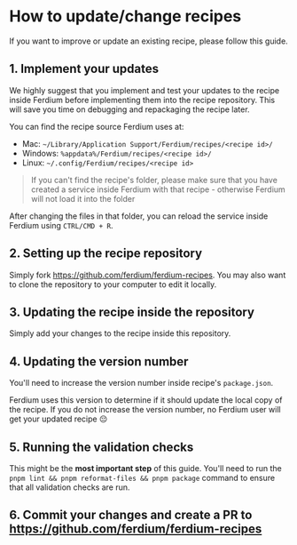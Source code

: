 # How to update/change recipes

If you want to improve or update an existing recipe, please follow this guide.

## 1. Implement your updates

We highly suggest that you implement and test your updates to the recipe inside Ferdium before implementing them into the recipe repository. This will save you time on debugging and repackaging the recipe later.

You can find the recipe source Ferdium uses at:
  * Mac: `~/Library/Application Support/Ferdium/recipes/<recipe id>/`
  * Windows: `%appdata%/Ferdium/recipes/<recipe id>/`
  * Linux: `~/.config/Ferdium/recipes/<recipe id>`

> If you can't find the recipe's folder, please make sure that you have created a service inside Ferdium with that recipe - otherwise Ferdium will not load it into the folder

After changing the files in that folder, you can reload the service inside Ferdium using `CTRL/CMD + R`.

## 2. Setting up the recipe repository

Simply fork https://github.com/ferdium/ferdium-recipes. You may also want to clone the repository to your computer to edit it locally.

## 3. Updating the recipe inside the repository

Simply add your changes to the recipe inside this repository.

## 4. Updating the version number

You'll need to increase the version number inside recipe's `package.json`.

Ferdium uses this version to determine if it should update the local copy of the recipe. If you do not increase the version number, no Ferdium user will get your updated recipe 😔

## 5. Running the validation checks

This might be the __most important step__ of this guide. You'll need to run the `pnpm lint && pnpm reformat-files && pnpm package` command to ensure that all validation checks are run.

## 6. Commit your changes and create a PR to <https://github.com/ferdium/ferdium-recipes>
